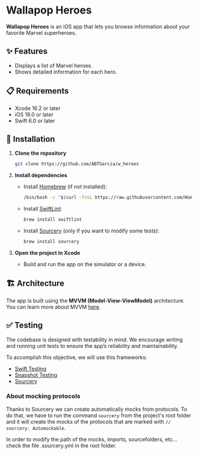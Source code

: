 # Wallapop Heroes

**Wallapop Heroes** is an iOS app that lets you browse information about your favorite Marvel superheroes.

## ✨ Features

- Displays a list of Marvel heroes.
- Shows detailed information for each hero.

## 📋 Requirements

- Xcode 16.2 or later  
- iOS 18.0 or later  
- Swift 6.0 or later  

## 🚀 Installation

1. **Clone the repository**
    ```bash
    git clone https://github.com/ABTGarcia/w_heroes
    ```

2. **Install dependencies**
    - Install [Homebrew](https://brew.sh) (if not installed):
      ```bash
      /bin/bash -c "$(curl -fsSL https://raw.githubusercontent.com/Homebrew/install/HEAD/install.sh)"
      ```

    - Install [SwiftLint](https://github.com/realm/SwiftLint):
      ```bash
      brew install swiftlint
      ```

    - Install [Sourcery](https://github.com/krzysztofzablocki/Sourcery) (only if you want to modify some tests):
      ```bash
      brew install sourcery
      ```

3. **Open the project in Xcode**
    - Build and run the app on the simulator or a device.

## 🏗 Architecture

The app is built using the **MVVM (Model-View-ViewModel)** architecture.  
You can learn more about MVVM [here](https://www.hackingwithswift.com/books/ios-swiftui/introducing-mvvm-into-your-swiftui-project).

## ✅ Testing

The codebase is designed with testability in mind. We encourage writing and running unit tests to ensure the app’s reliability and maintainability.

To accomplish this objective, we will use this frameworks:
- [Swift Testing](https://developer.apple.com/documentation/testing)
- [Snapshot Testing](https://github.com/pointfreeco/swift-snapshot-testing)
- [Sourcery](https://github.com/krzysztofzablocki/Sourcery)

### About mocking protocols

Thanks to Sourcery we can create automatically mocks from protocols. To do that, we have to run the command ```sourcery``` from the project's root folder and it will create the mocks of the protocols that are marked with ```// sourcery: Automockable```.

In order to modify the path of the mocks, imports, sourcefolders, etc... check the file .sourcery.yml in the root folder.